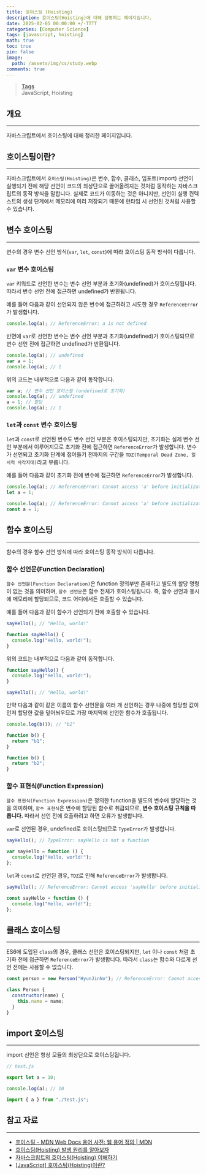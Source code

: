 ```yaml
---
title: 호이스팅 (Hoisting)
description: 호이스팅(Hoisting)에 대해 설명하는 페이지입니다.
date: 2025-02-05 00:00:00 +/-TTTT
categories: [Computer Science]
tags: [javascript, hoisting]
math: true
toc: true
pin: false
image:
  path: /assets/img/cs/study.webp
comments: true
---
```


<blockquote class="prompt-info"><p><strong><u>Tags</u></strong> <br>JavaScript, Hoisting</p></blockquote>

## 개요

<hr />

자바스크립트에서 호이스팅에 대해 정리한 페이지입니다.

## 호이스팅이란?

<hr />

자바스크립트에서 `호이스팅(Hoisting)`은 변수, 함수, 클래스, 임포트(import) 선언이 실행되기 전에 해당 선언이 코드의 최상단으로 끌어올려지는 것처럼 동작하는 자바스크립트의 동작 방식을 말합니다. 실제로 코드가 이동하는 것은 아니지만, 선언이 실행 컨텍스트의 생성 단계에서 메모리에 미리 저장되기 때문에 런타임 시 선언된 것처럼 사용할 수 있습니다.

## 변수 호이스팅

<hr />

변수의 경우 변수 선언 방식(`var`, `let`, `const`)에 따라 호이스팅 동작 방식이 다릅니다.

### `var` 변수 호이스팅

`var` 키워드로 선언한 변수는 변수 선언 부분과 초기화(undefined)가 호이스팅됩니다. 따라서 변수 선언 전에 접근하면 undefined가 반환됩니다.

예를 들어 다음과 같이 선언되지 않은 변수에 접근하려고 시도한 경우 `ReferenceError`가 발생합니다.

```javascript
console.log(a); // ReferenceError: a is not defined
```

반면에 `var`로 선언한 변수는 변수 선언 부분과 초기화(undefined)가 호이스팅되므로 변수 선언 전에 접근하면 undefined가 반환됩니다.

```javascript
console.log(a); // undefined
var a = 1;
console.log(a); // 1
```

위의 코드는 내부적으로 다음과 같이 동작합니다.

```javascript
var a; // 변수 선언 호이스팅 (undefined로 초기화)
console.log(a); // undefined
a = 1; // 할당
console.log(a); // 1
```

### `let`과 `const` 변수 호이스팅

`let`과 `const`로 선언된 변수도 변수 선언 부분은 호이스팅되지만, 초기화는 실제 변수 선언 부분에서 이루어지므로 초기화 전에 접근하면 `ReferenceError`가 발생합니다. 변수가 선언되고 초기화 단계에 접어들기 전까지의 구간을 `TDZ(Temporal Dead Zone, 일시적 사각지대)`라고 부릅니다.

예를 들어 다음과 같이 초기화 전에 변수에 접근하면 `ReferenceError`가 발생합니다.

```javascript
console.log(a); // ReferenceError: Cannot access 'a' before initialization
let a = 1;
```

```javascript
console.log(a); // ReferenceError: Cannot access 'a' before initialization
const a = 1;
```

## 함수 호이스팅

<hr />

함수의 경우 함수 선언 방식에 따라 호이스팅 동작 방식이 다릅니다.

### 함수 선언문(Function Declaration)

`함수 선언문(Function Declaration)`은 function 정의부만 존재하고 별도의 할당 명령이 없는 것을 의미하며, `함수 선언문`은 함수 전체가 호이스팅됩니다. 즉, 함수 선언과 동시에 메모리에 할당되므로, 코드 어디에서든 호출할 수 있습니다.

예를 들어 다음과 같이 함수가 선언되기 전에 호출할 수 있습니다.

```javascript
sayHello(); // "Hello, world!"

function sayHello() {
  console.log("Hello, world!");
}
```

위의 코드는 내부적으로 다음과 같이 동작합니다.

```javascript
function sayHello() {
  console.log("Hello, world!");
}

sayHello(); // "Hello, world!"
```

만약 다음과 같이 같은 이름의 함수 선언문을 여러 개 선언하는 경우 나중에 할당할 값이 먼저 할당한 값을 덮어씌우므로 가장 마지막에 선언한 함수가 호출됩니다.

```javascript
console.log(b()); // "b2"

function b() {
  return "b1";
}

function b() {
  return "b2";
}
```

### 함수 표현식(Function Expression)

`함수 표현식(Function Expression)`은 정의한 function을 별도의 변수에 할당하는 것을 의미하며, `함수 표현식`은 변수에 할당된 함수로 취급되므로, <b>변수 호이스팅 규칙을 따릅니다.</b> 따라서 선언 전에 호출하려고 하면 오류가 발생합니다.

`var`로 선언된 경우, undefined로 호이스팅되므로 `TypeError`가 발생합니다.

```javascript
sayHello(); // TypeError: sayHello is not a function

var sayHello = function () {
  console.log("Hello, world!");
};
```

`let`과 `const`로 선언된 경우, `TDZ`로 인해 `ReferenceError`가 발생합니다.

```javascript
sayHello(); // ReferenceError: Cannot access 'sayHello' before initialization

const sayHello = function () {
  console.log("Hello, world!");
};
```

## 클래스 호이스팅

<hr />

ES6에 도입된 `class`의 경우, 클래스 선언은 호이스팅되지만, `let` 이나 `const` 처럼 초기화 전에 접근하면 `ReferenceError`가 발생합니다. 따라서 `class`는 함수와 다르게 선언 전에는 사용할 수 없습니다.

```javascript
const person = new Person("HyunJinNo"); // ReferenceError: Cannot access 'Person' before initialization

class Person {
  constructor(name) {
    this.name = name;
  }
}
```

## import 호이스팅

<hr />

import 선언은 항상 모듈의 최상단으로 호이스팅됩니다.

```javascript
// test.js

export let a = 10;
```

```javascript
console.log(a); // 10

import { a } from "./test.js";
```

## 참고 자료

<hr />

- <a href="https://developer.mozilla.org/ko/docs/Glossary/Hoisting" target="_blank">호이스팅 - MDN Web Docs 용어 사전: 웹 용어 정의 | MDN</a>
- <a href="https://inpa.tistory.com/entry/JS-%F0%9F%93%9A-%EC%8A%A4%EC%BD%94%ED%94%84-%ED%95%A8%EC%88%98-%ED%98%B8%EC%9D%B4%EC%8A%A4%ED%8C%85" target="_blank">호이스팅(Hoisting) 발생 원리를 알아보자</a>
- <a href="https://f-lab.kr/insight/understanding-javascript-hoisting?gad_source=1&gclid=Cj0KCQiAkoe9BhDYARIsAH85cDOzOz5bAgrML9Bgt5AMmu-VghbcPdk_c1z0rTQx2YppRz68_x44zHgaAjFmEALw_wcB" target="_blank">자바스크립트의 호이스팅(Hoisting) 이해하기</a>
- <a href="https://velog.io/@leehyewon0531/JavaScript-%ED%98%B8%EC%9D%B4%EC%8A%A4%ED%8C%85Hoisting#-%ED%95%A8%EC%88%98-%ED%98%B8%EC%9D%B4%EC%8A%A4%ED%8C%85" target="_blank">[JavaScript] 호이스팅(Hoisting)이란?</a>
